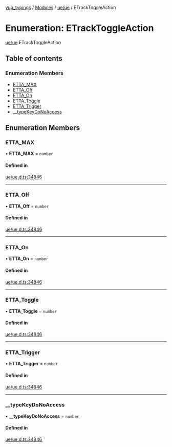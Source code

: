 [yug_typings](../README.md) / [Modules](../modules.md) / [ue/ue](../modules/ue_ue.md) / ETrackToggleAction

# Enumeration: ETrackToggleAction

[ue/ue](../modules/ue_ue.md).ETrackToggleAction

## Table of contents

### Enumeration Members

- [ETTA\_MAX](ue_ue.ETrackToggleAction.md#etta_max)
- [ETTA\_Off](ue_ue.ETrackToggleAction.md#etta_off)
- [ETTA\_On](ue_ue.ETrackToggleAction.md#etta_on)
- [ETTA\_Toggle](ue_ue.ETrackToggleAction.md#etta_toggle)
- [ETTA\_Trigger](ue_ue.ETrackToggleAction.md#etta_trigger)
- [\_\_typeKeyDoNoAccess](ue_ue.ETrackToggleAction.md#__typekeydonoaccess)

## Enumeration Members

### ETTA\_MAX

• **ETTA\_MAX** = `number`

#### Defined in

[ue/ue.d.ts:34846](https://github.com/YugMetaverse/yug_typings/blob/25cad34/ue/ue.d.ts#L34846)

___

### ETTA\_Off

• **ETTA\_Off** = `number`

#### Defined in

[ue/ue.d.ts:34846](https://github.com/YugMetaverse/yug_typings/blob/25cad34/ue/ue.d.ts#L34846)

___

### ETTA\_On

• **ETTA\_On** = `number`

#### Defined in

[ue/ue.d.ts:34846](https://github.com/YugMetaverse/yug_typings/blob/25cad34/ue/ue.d.ts#L34846)

___

### ETTA\_Toggle

• **ETTA\_Toggle** = `number`

#### Defined in

[ue/ue.d.ts:34846](https://github.com/YugMetaverse/yug_typings/blob/25cad34/ue/ue.d.ts#L34846)

___

### ETTA\_Trigger

• **ETTA\_Trigger** = `number`

#### Defined in

[ue/ue.d.ts:34846](https://github.com/YugMetaverse/yug_typings/blob/25cad34/ue/ue.d.ts#L34846)

___

### \_\_typeKeyDoNoAccess

• **\_\_typeKeyDoNoAccess** = `number`

#### Defined in

[ue/ue.d.ts:34846](https://github.com/YugMetaverse/yug_typings/blob/25cad34/ue/ue.d.ts#L34846)
